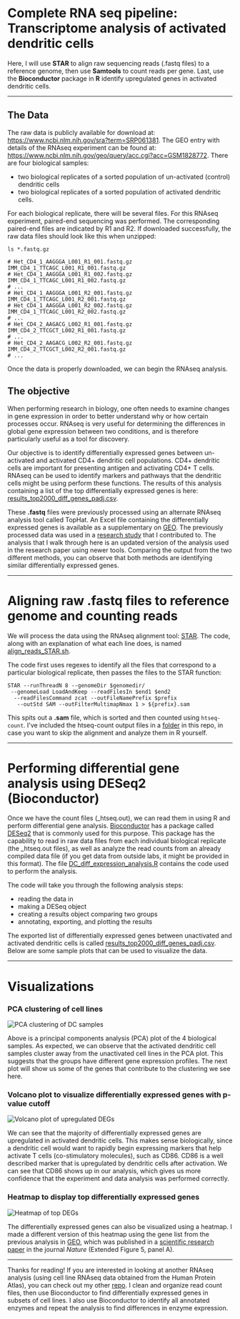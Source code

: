 # Complete RNA seq pipeline: Transcriptome analysis of activated dendritic cells
Here, I will use **STAR** to align raw sequencing reads (.fastq files) to a reference genome, then use **Samtools** to count reads per gene. Last, use the **Bioconductor** package in **R** identify upregulated genes in activated dendritic cells.

---
## The Data

The raw data is publicly available for download at: https://www.ncbi.nlm.nih.gov/sra?term=SRP061381.
The GEO entry with details of the RNAseq experiment can be found at: https://www.ncbi.nlm.nih.gov/geo/query/acc.cgi?acc=GSM1828772. There are four biological samples:
* two biological replicates of a sorted population of un-activated (control) dendritic cells
* two biological replicates of a sorted population of activated dendritic cells.

For each biological replicate, there will be several files. For this RNAseq experiment, paired-end sequencing was performed. The corresponding paired-end files are indicated by R1 and R2. If downloaded successfully, the raw data files should look like this when unzipped:

```
ls *.fastq.gz

# Het_CD4_1_AAGGGA_L001_R1_001.fastq.gz  IMM_CD4_1_TTCAGC_L001_R1_001.fastq.gz
# Het_CD4_1_AAGGGA_L001_R1_002.fastq.gz  IMM_CD4_1_TTCAGC_L001_R1_002.fastq.gz
# ...
# Het_CD4_1_AAGGGA_L001_R2_001.fastq.gz  IMM_CD4_1_TTCAGC_L001_R2_001.fastq.gz
# Het_CD4_1_AAGGGA_L001_R2_002.fastq.gz  IMM_CD4_1_TTCAGC_L001_R2_002.fastq.gz
# ...
# Het_CD4_2_AAGACG_L002_R1_001.fastq.gz  IMM_CD4_2_TTCGCT_L002_R1_001.fastq.gz
# ...
# Het_CD4_2_AAGACG_L002_R2_001.fastq.gz  IMM_CD4_2_TTCGCT_L002_R2_001.fastq.gz
# ...
```

Once the data is properly downloaded, we can begin the RNAseq analysis.
## The objective

When performing research in biology, one often needs to examine changes in gene expression in order to better understand why or how certain processes occur. RNAseq is very useful for determining the differences in global gene expression between two conditions, and is therefore particularly useful as a tool for discovery.

Our objective is to identify differentially expressed genes between un-activated and activated CD4+ dendritic cell populations. CD4+ dendritic cells are important for presenting antigen and activating CD4+ T cells. RNAseq can be used to identify markers and pathways that the dendritic cells might be using perform these functions. The results of this analysis containing a list of the top differentially expressed genes is here: [results_top2000_diff_genes_padj.csv]().

These **.fastq** files were previously processed using an alternate RNAseq analysis tool called TopHat. An Excel file containing the differentially expressed genes is available as a supplementary on [GEO](https://www.ncbi.nlm.nih.gov/geo/query/acc.cgi?acc=GSE71165). The previously processed data was used in a [research study](https://www.ncbi.nlm.nih.gov/pmc/articles/PMC4883664/) that I contributed to. The analysis that I walk through here is an updated version of the analysis used in the research paper using newer tools. Comparing the output from the two different methods, you can observe that both methods are identifying similar differentially expressed genes.

---
# Aligning raw .fastq files to reference genome and counting reads

We will process the data using the RNAseq alignment tool: [STAR](https://github.com/alexdobin/STAR). The code, along with an explanation of what each line does, is named [align_reads_STAR.sh](https://github.com/erilu/Complete-RNA-seq-Pipeline-Transcriptome-Analysis/blob/master/align_reads_STAR.sh).

The code first uses regexes to identify all the files that correspond to a particular biological replicate, then passes the files to the STAR function:

```
STAR --runThreadN 8 --genomeDir $genomedir/
 --genomeLoad LoadAndKeep --readFilesIn $end1 $end2
  --readFilesCommand zcat --outFileNamePrefix $prefix
   --outStd SAM --outFilterMultimapNmax 1 > ${prefix}.sam
```

This spits out a **.sam** file, which is sorted and then counted using ```htseq-count```. I've included the htseq-count output files in a [folder](https://github.com/erilu/Complete-RNA-seq-Pipeline-Transcriptome-Analysis/tree/master/htseq_count_files) in this repo, in case you want to skip the alignment and analyze them in R yourself.


---
# Performing differential gene analysis using DESeq2 (Bioconductor)

Once we have the count files (\_htseq.out), we can read them in using R and perform differential gene analysis. [Bioconductor](https://www.bioconductor.org/help/workflows/rnaseqGene/) has a package called [DESeq2](https://bioconductor.org/packages/release/bioc/html/DESeq2.html) that is commonly used for this purpose. This package has the capability to read in raw data files from each individual biological replicate (the \_htseq.out files), as well as analyze the read counts from an already compiled data file (if you get data from outside labs, it might be provided in this format). The file [DC_diff_expression_analysis.R](https://github.com/erilu/Complete-RNA-seq-Pipeline-Transcriptome-Analysis/blob/master/DC_diff_expression_analysis.R) contains the code used to perform the analysis.

The code will take you through the following analysis steps:
* reading the data in
* making a DESeq object
* creating a results object comparing two groups
* annotating, exporting, and plotting the results

The exported list of differentially expressed genes between unactivated and activated dendritic cells is called [results_top2000_diff_genes_padj.csv](). Below are some sample plots that can be used to visualize the data.

---
# Visualizations

### PCA clustering of cell lines
![PCA clustering of DC samples](https://github.com/erilu/Complete-RNA-seq-Pipeline-Transcriptome-Analysis/blob/master/results_PCA_plot.png)

Above is a principal components analysis (PCA) plot of the 4 biological samples. As expected, we can observe that the activated dendritic cell samples cluster away from the unactivated cell lines in the PCA plot. This suggests that the groups have different gene expression profiles. The next plot will show us some of the genes that contribute to the clustering we see here.

### Volcano plot to visualize differentially expressed genes with p-value cutoff

![Volcano plot of upregulated DEGs](https://github.com/erilu/Complete-RNA-seq-Pipeline-Transcriptome-Analysis/blob/master/results_volcano_plot_DEGs.png)

We can see that the majority of differentially expressed genes are upregulated in activated dendritic cells. This makes sense biologically, since a dendritic cell would want to rapidly begin expressing markers that help activate T cells (co-stimulatory molecules), such as CD86. CD86 is a well described marker that is upregulated by dendritic cells after activation. We can see that CD86 shows up in our analysis, which gives us more confidence that the experiment and data analysis was performed correctly.

### Heatmap to display top differentially expressed genes

![Heatmap of top DEGs](https://github.com/erilu/Complete-RNA-seq-Pipeline-Transcriptome-Analysis/blob/master/results_heatmap_DEGs.png)

The differentially expressed genes can also be visualized using a heatmap. I made a different version of this heatmap using the gene list from the previous analysis in [GEO](https://www.ncbi.nlm.nih.gov/geo/query/acc.cgi?acc=GSE71165), which was published in a [scientific research paper](https://www.ncbi.nlm.nih.gov/pmc/articles/PMC4883664/) in the journal _Nature_ (Extended Figure 5, panel A).

---

Thanks for reading! If you are interested in looking at another RNAseq analysis (using cell line RNAseq data obtained from the Human Protein Atlas), you can check out my other  [repo](https://github.com/erilu/R-Cell-Line-Transcriptome-Analysis). I clean and organize read count files, then use Bioconductor to find differentially expressed genes in subsets of cell lines. I also use Bioconductor to identify all annotated enzymes and repeat the analysis to find differences in enzyme expression.
